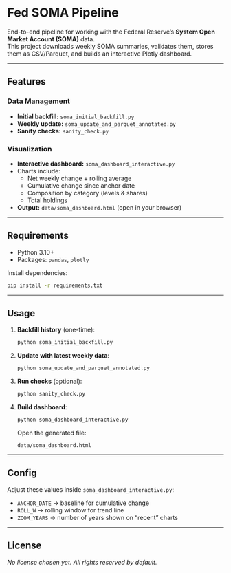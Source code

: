 # Fed SOMA Pipeline

End-to-end pipeline for working with the Federal Reserve’s **System Open Market Account (SOMA)** data.  
This project downloads weekly SOMA summaries, validates them, stores them as CSV/Parquet, and builds an interactive Plotly dashboard.

---

## Features

### Data Management
- **Initial backfill:** `soma_initial_backfill.py`
- **Weekly update:** `soma_update_and_parquet_annotated.py`
- **Sanity checks:** `sanity_check.py`

### Visualization
- **Interactive dashboard:** `soma_dashboard_interactive.py`
- Charts include:
  - Net weekly change + rolling average  
  - Cumulative change since anchor date  
  - Composition by category (levels & shares)  
  - Total holdings  
- **Output:** `data/soma_dashboard.html` (open in your browser)

---

## Requirements

- Python 3.10+
- Packages: `pandas`, `plotly`

Install dependencies:

```bash
pip install -r requirements.txt
```

---

## Usage

1. **Backfill history** (one-time):
   ```bash
   python soma_initial_backfill.py
   ```

2. **Update with latest weekly data**:
   ```bash
   python soma_update_and_parquet_annotated.py
   ```

3. **Run checks** (optional):
   ```bash
   python sanity_check.py
   ```

4. **Build dashboard**:
   ```bash
   python soma_dashboard_interactive.py
   ```

   Open the generated file:
   ```
   data/soma_dashboard.html
   ```

---

## Config

Adjust these values inside `soma_dashboard_interactive.py`:

- `ANCHOR_DATE` → baseline for cumulative change  
- `ROLL_W` → rolling window for trend line  
- `ZOOM_YEARS` → number of years shown on “recent” charts  

---

## License

_No license chosen yet. All rights reserved by default._
